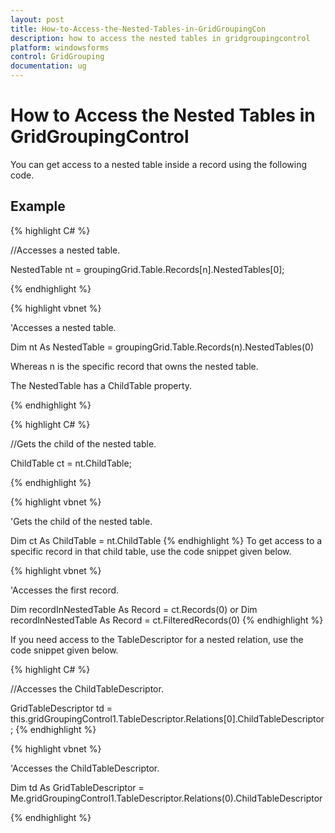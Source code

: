 ```yaml
---
layout: post
title: How-to-Access-the-Nested-Tables-in-GridGroupingCon
description: how to access the nested tables in gridgroupingcontrol
platform: windowsforms
control: GridGrouping
documentation: ug
---
```


# How to Access the Nested Tables in GridGroupingControl

You can get access to a nested table inside a record using the following code.

## Example



{% highlight C# %}


//Accesses a nested table.

NestedTable nt = groupingGrid.Table.Records[n].NestedTables[0];

{% endhighlight %}



{% highlight vbnet %}


'Accesses a nested table.

Dim nt As NestedTable = groupingGrid.Table.Records(n).NestedTables(0)

Whereas n is the specific record that owns the nested table.

The NestedTable has a ChildTable property.

{% endhighlight %}

{% highlight C# %}



//Gets the child of the nested table.

ChildTable ct = nt.ChildTable;

{% endhighlight %}



{% highlight vbnet %}




'Gets the child of the nested table.

Dim ct As ChildTable = nt.ChildTable
{% endhighlight %}
To get access to a specific record in that child table, use the code snippet given below.



{% highlight vbnet %}


'Accesses the first record.

Dim recordInNestedTable As Record = ct.Records(0)
or 
Dim recordInNestedTable As Record = ct.FilteredRecords(0)
{% endhighlight %}

If you need access to the TableDescriptor for a nested relation, use the code snippet given below.



{% highlight C# %}


//Accesses the ChildTableDescriptor.

GridTableDescriptor td = this.gridGroupingControl1.TableDescriptor.Relations[0].ChildTableDescriptor;
{% endhighlight %}




{% highlight vbnet %}




'Accesses the ChildTableDescriptor.

Dim td As GridTableDescriptor = Me.gridGroupingControl1.TableDescriptor.Relations(0).ChildTableDescriptor

{% endhighlight %}

